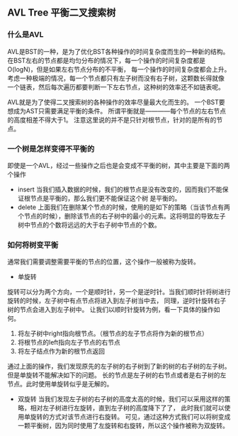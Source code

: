 ## AVL Tree 平衡二叉搜索树

### 什么是AVL

AVL是BST的一种，是为了优化BST各种操作的时间复杂度而生的一种新的结构。
在BST左右的节点都是均匀分布的情况下，每一个操作的时间复杂度都是O(logN)，但是如果左右节点分布的不平衡，
每一个操作的时间复杂度都会上升。考虑一种极端的情况，每一个节点都只有左子树而没有右子树，这颗数长得就像
一个链表，然后每次遍历都要判断一下左右节点，这种树的效率还不如链表呢。

AVL就是为了使得二叉搜索树的各种操作的效率尽量最大化而生的。
一个BST要想成为AST只需要满足平衡的条件。
所谓平衡就是————每个节点的左右节点的高度相差不得大于1。
注意这里说的并不是只针对根节点，针对的是所有的节点。

### 一个树是怎样变得不平衡的

即使是一个AVL，经过一些操作之后也是会变成不平衡的树，其中主要是下面的两个操作

- insert 当我们插入数据的时候，我们的根节点是没有改变的，因而我们不能保证根节点是平衡的，那么我们更不能保证这个树
是平衡的。
- delete  上面我们在删除某个节点的时候，使用的是如下的策略（当该节点有两个节点的时候），删除该节点的右子树中的最小的元素。这将明显的导致左子树中节点的个数将远远的大于右子树中节点的个数。

### 如何将树变平衡

通常我们需要调整需要平衡的节点的位置，这个操作一般被称为旋转。

- 单旋转

旋转可以分为两个方向，一个是顺时针，另一个是逆时针。当我们顺时针将树进行旋转的时候，左子树中有点节点将进入到左子树当中去，
同理，逆时针旋转右子树的节点会进入到左子树中。
让我们以顺时针旋转为例，看一下具体的操作如何。

1. 将左子树中right指向根节点。（根节点的左子节点将作为新的根节点）
2. 将根节点的left指向左子节点的右节点
3. 将左子结点作为新的根节点返回

通过上面的操作，我们发现原先的左子树的右子树到了新的树的右子树的左子树。
但是单旋转不能解决如下的问题。
长的节点是左子树的右节点或者是右子树的左节点。此时使用单旋转似乎是无解的。

- 双旋转
当我们发现左子树的右子树的高度太高的时候，我们可以采用这样的策略，相对左子树进行左旋转，直到左子树的高度降下了了，
此时我们就可以使用单旋转的方式对该节点进行右旋转。
可见，通过这种方式我们可以将树变成一颗平衡树，因为同时使用了左旋转和右旋转，所以这个操作被称为双旋转。


